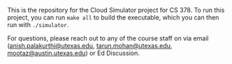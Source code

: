 This is the repository for the Cloud Simulator project for CS 378. To run this project, you can run `make all` to build the executable, which you can then run with `./simulator`.

For questions, please reach out to any of the course staff on via email (anish.palakurthi@utexas.edu, tarun.mohan@utexas.edu, mootaz@austin.utexas.edu) or Ed Discussion.

